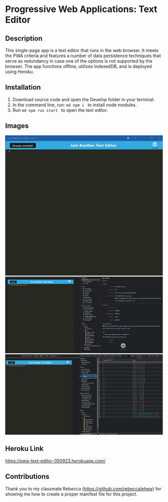# Progressive Web Applications: Text Editor

## Description
This single-page app is a text editor that runs in the web browser. It meets the PWA criteria and features a number of data persistence techniques that serve as redundancy in case one of the options is not supported by the browser. The app functions offline, utilizes IndexedDB, and is deployed using Heroku.

## Installation
1. Download source code and open the Develop folder in your terminal.
2. In the command line, run: ```md npm i ``` to install node modules.
3. Run ```md npm run start ``` to open the text editor.

## Images
![Home](Images/app-home.png)
![Manifest](Images/app-manifest.png)
![Service Workers](Images/app-sw.png)

## Heroku Link
https://pwa-text-editor-050923.herokuapp.com/

## Contributions
Thank you to my classmate Rebecca (https://github.com/rebeccalehew) for showing me how to create a proper manifest file for this project.